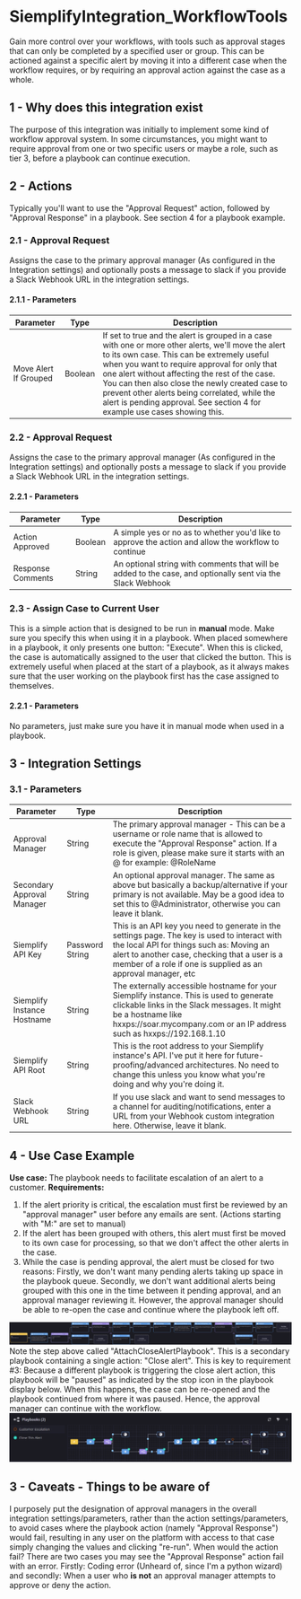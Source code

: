 
# SiemplifyIntegration_WorkflowTools
Gain more control over your workflows, with tools such as approval stages that can only be completed by a specified user or group. This can be actioned against a specific alert by moving it into a different case when the workflow requires, or by requiring an approval action against the case as a whole.

## 1 - Why does this integration exist
The purpose of this integration was initially to implement some kind of workflow approval system. In some circumstances, you might want to require approval from one or two specific users or maybe a role, such as tier 3, before a playbook can continue execution.

## 2 - Actions
Typically you'll want to use the "Approval Request" action, followed by "Approval Response" in a playbook. See section 4 for a playbook example.
### 2.1 - Approval Request
Assigns the case to the primary approval manager (As configured in the Integration settings) and optionally posts a message to slack if you provide a Slack Webhook URL in the integration settings.
#### 2.1.1 - Parameters
|Parameter| Type | Description| 
|--|--|--|
|Move Alert If Grouped| Boolean | If set to true and the alert is grouped in a case with one or more other alerts, we'll move the alert to its own case. This can be extremely useful when you want to require approval for only that one alert without affecting the rest of the case. You can then also close the newly created case to prevent other alerts being correlated, while the alert is pending approval. See section 4 for example use cases showing this.|
### 2.2 - Approval Request
Assigns the case to the primary approval manager (As configured in the Integration settings) and optionally posts a message to slack if you provide a Slack Webhook URL in the integration settings.
#### 2.2.1 - Parameters
|Parameter| Type | Description| 
|--|--|--|
|Action Approved| Boolean | A simple yes or no as to whether you'd like to approve the action and allow the workflow to continue |
| Response Comments | String | An optional string with comments that will be added to the case, and optionally sent via the Slack Webhook|
### 2.3 - Assign Case to Current User
This is a simple action that is designed to be run in **manual** mode. Make sure you specify this when using it in a playbook. When placed somewhere in a playbook, it only presents one button: "Execute". When this is clicked, the case is automatically assigned to the user that clicked the button. This is extremely useful when placed at the start of a playbook, as it always makes sure that the user working on the playbook first has the case assigned to themselves.
#### 2.2.1 - Parameters
No parameters, just make sure you have it in manual mode when used in a playbook.

## 3 - Integration Settings
### 3.1 - Parameters
|Parameter| Type | Description| 
|--|--|--|
| Approval Manager | String | The primary approval manager - This can be a username or role name that is allowed to execute the "Approval Response" action. If a role is given, please make sure it starts with an @ for example: @RoleName|
| Secondary Approval Manager | String | An optional approval manager. The same as above but basically a backup/alternative if your primary is not available. May be a good idea to set this to @Administrator, otherwise you can leave it blank. |
| Siemplify API Key | Password String | This is an API key you need to generate in the settings page. The key is used to interact with the local API for things such as: Moving an alert to another case, checking that a user is a member of a role if one is supplied as an approval manager, etc |
| Siemplify Instance Hostname| String | The externally accessible hostname for your Siemplify instance. This is used to generate clickable links in the Slack messages. It might be a hostname like hxxps://soar.mycompany.com or an IP address such as hxxps://192.168.1.10 |
| Siemplify API Root | String | This is the root address to your Siemplify instance's API. I've put it here for future-proofing/advanced architectures. No need to change this unless you know what you're doing and why you're doing it. |
| Slack Webhook URL | String | If you use slack and want to send messages to a channel for auditing/notifications, enter a URL from your Webhook custom integration here. Otherwise, leave it blank. | 

## 4 - Use Case Example
**Use case:**
The playbook needs to facilitate escalation of an alert to a customer. 
**Requirements:**
1. If the alert priority is critical, the escalation must first be reviewed by an "approval manager" user before any emails are sent. (Actions starting with "M:" are set to manual)
2. If the alert has been grouped with others, this alert must first be moved to its own case for processing, so that we don't affect the other alerts in the case.
3. While the case is pending approval, the alert must be closed for two reasons: Firstly, we don't want many pending alerts taking up space in the playbook queue. Secondly, we don't want additional alerts being grouped with this one in the time between it pending approval, and an approval manager reviewing it. However, the approval manager should be able to re-open the case and continue where the playbook left off.


![Example Playbook](https://github.com/snags141/SiemplifyIntegration_WorkflowTools/blob/main/readme_images/CustomerEscalation.png?raw=true)
Note the step above called "AttachCloseAlertPlaybook". This is a secondary playbook containing a single action: "Close alert". This is key to requirement #3: Because a different playbook is triggering the close alert action, this playbook will be "paused" as indicated by the stop icon in the playbook display below. When this happens, the case can be re-opened and the playbook continued from where it was paused.  Hence, the approval manager can continue with the workflow.
![Example Playbook](https://github.com/snags141/SiemplifyIntegration_WorkflowTools/blob/main/readme_images/PausedPlaybook.png?raw=true)

## 3 - Caveats - Things to be aware of
I purposely put the designation of approval managers in the overall integration settings/parameters, rather than the action settings/parameters, to avoid cases where the playbook action (namely "Approval Response") would fail, resulting in any user on the platform with access to that case simply changing the values and clicking "re-run".
When would the action fail?
There are two cases you may see the "Approval Response" action fail with an error. Firstly: Coding error (Unheard of, since I'm a python wizard) and secondly: When a user who **is not** an approval manager attempts to approve or deny the action.
